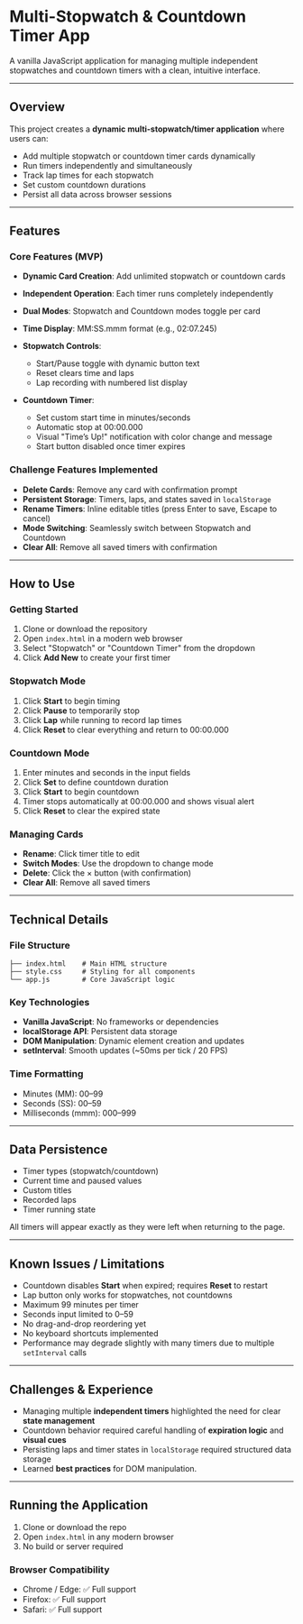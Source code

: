 # Multi-Stopwatch & Countdown Timer App

A vanilla JavaScript application for managing multiple independent stopwatches and countdown timers with a clean, intuitive interface.

---
## Overview

This project creates a **dynamic multi-stopwatch/timer application** where users can:

* Add multiple stopwatch or countdown timer cards dynamically
* Run timers independently and simultaneously
* Track lap times for each stopwatch
* Set custom countdown durations
* Persist all data across browser sessions
---

## Features

### Core Features (MVP)

* **Dynamic Card Creation**: Add unlimited stopwatch or countdown cards
* **Independent Operation**: Each timer runs completely independently
* **Dual Modes**: Stopwatch and Countdown modes toggle per card
* **Time Display**: MM\:SS.mmm format (e.g., 02:07.245)
* **Stopwatch Controls**:

  * Start/Pause toggle with dynamic button text
  * Reset clears time and laps
  * Lap recording with numbered list display
* **Countdown Timer**:

  * Set custom start time in minutes/seconds
  * Automatic stop at 00:00.000
  * Visual "Time’s Up!" notification with color change and message
  * Start button disabled once timer expires

### Challenge Features Implemented

* **Delete Cards**: Remove any card with confirmation prompt
* **Persistent Storage**: Timers, laps, and states saved in `localStorage`
* **Rename Timers**: Inline editable titles (press Enter to save, Escape to cancel)
* **Mode Switching**: Seamlessly switch between Stopwatch and Countdown
* **Clear All**: Remove all saved timers with confirmation
---

## How to Use

### Getting Started

1. Clone or download the repository
2. Open `index.html` in a modern web browser
3. Select "Stopwatch" or "Countdown Timer" from the dropdown
4. Click **Add New** to create your first timer

### Stopwatch Mode

1. Click **Start** to begin timing
2. Click **Pause** to temporarily stop
3. Click **Lap** while running to record lap times
4. Click **Reset** to clear everything and return to 00:00.000

### Countdown Mode

1. Enter minutes and seconds in the input fields
2. Click **Set** to define countdown duration
3. Click **Start** to begin countdown
4. Timer stops automatically at 00:00.000 and shows visual alert
5. Click **Reset** to clear the expired state

### Managing Cards

* **Rename**: Click timer title to edit
* **Switch Modes**: Use the dropdown to change mode
* **Delete**: Click the × button (with confirmation)
* **Clear All**: Remove all saved timers
---

## Technical Details

### File Structure

```
├── index.html    # Main HTML structure
├── style.css     # Styling for all components
└── app.js        # Core JavaScript logic
```

### Key Technologies

* **Vanilla JavaScript**: No frameworks or dependencies
* **localStorage API**: Persistent data storage
* **DOM Manipulation**: Dynamic element creation and updates
* **setInterval**: Smooth updates (\~50ms per tick / 20 FPS)

### Time Formatting

* Minutes (MM): 00–99
* Seconds (SS): 00–59
* Milliseconds (mmm): 000–999

---

## Data Persistence

* Timer types (stopwatch/countdown)
* Current time and paused values
* Custom titles
* Recorded laps
* Timer running state

All timers will appear exactly as they were left when returning to the page.

---

## Known Issues / Limitations

* Countdown disables **Start** when expired; requires **Reset** to restart
* Lap button only works for stopwatches, not countdowns
* Maximum 99 minutes per timer
* Seconds input limited to 0–59
* No drag-and-drop reordering yet
* No keyboard shortcuts implemented
* Performance may degrade slightly with many timers due to multiple `setInterval` calls

---

## Challenges & Experience

* Managing multiple **independent timers** highlighted the need for clear **state management**
* Countdown behavior required careful handling of **expiration logic** and **visual cues**
* Persisting laps and timer states in `localStorage` required structured data storage
* Learned **best practices** for DOM manipulation.

---

## Running the Application

1. Clone or download the repo
2. Open `index.html` in any modern browser
3. No build or server required

### Browser Compatibility

* Chrome / Edge: ✅ Full support
* Firefox: ✅ Full support
* Safari: ✅ Full support